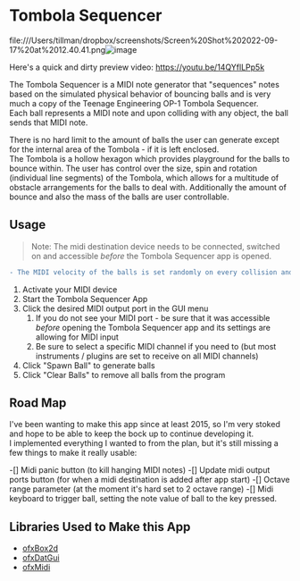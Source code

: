 # Tombola Sequencer


file:///Users/tillman/dropbox/screenshots/Screen%20Shot%202022-09-17%20at%2012.40.41.png![image](https://user-images.githubusercontent.com/83029642/190852810-5fb24fb0-eabb-4ead-9136-472b6b2a274a.png)

Here's a quick and dirty preview video: https://youtu.be/14QYflLPp5k

The Tombola Sequencer is a MIDI note generator that "sequences" notes based on the simulated physical behavior of bouncing balls and is very much a copy of the Teenage Engineering OP-1 Tombola Sequencer.  
Each ball represents a MIDI note and upon colliding with any object, the ball sends that MIDI note.

There is no hard limit to the amount of balls the user can generate except for the internal area of the Tombola - if it is left enclosed.  
The Tombola is a hollow hexagon which provides playground for the balls to bounce within. The user has control over the size, spin and rotation (individual line segments) of the Tombola, which allows for a multitude of obstacle arrangements for the balls to deal with. Additionally the amount of bounce and also the mass of the balls are user controllable.

## Usage

> Note: The midi destination device needs to be connected, switched on and accessible *before* the Tombola Sequencer app is opened.

```diff
- The MIDI velocity of the balls is set randomly on every collision and tops out at 100. Despite this, before triggering your first ball, lower your volume first to avoid unwanted sudden loud noises!
```

1. Activate your MIDI device
2. Start the Tombola Sequencer App
3. Click the desired MIDI output port in the GUI menu
   1. If you do not see your MIDI port - be sure that it was accessible *before* opening the Tombola Sequencer app and its settings are allowing for MIDI input
   2. Be sure to select a specific MIDI channel if you need to (but most instruments / plugins are set to receive on all MIDI channels)
4. Click "Spawn Ball" to generate balls
5. Click "Clear Balls" to remove all balls from the program

## Road Map

I've been wanting to make this app since at least 2015, so I'm very stoked and hope to be able to keep the bock up to continue developing it.   
I implemented everything I wanted to from the plan, but it's still missing a few things to make it really usable:   

-[] Midi panic button (to kill hanging MIDI notes)
-[] Update midi output ports button (for when a midi destination is added after app start)
-[] Octave range parameter (at the moment it's hard set to 2 octave range) 
-[] Midi keyboard to trigger ball, setting the note value of ball to the key pressed.

## Libraries Used to Make this App
- [ofxBox2d](https://github.com/vanderlin/ofxBox2d)
- [ofxDatGui](https://github.com/braitsch/ofxDatGui)
- [ofxMidi](https://github.com/danomatika/ofxMidi)

